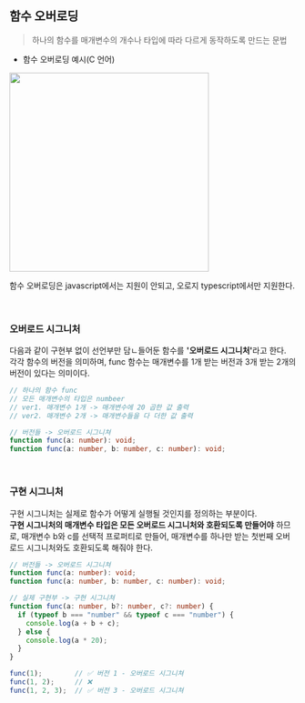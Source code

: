 ## 함수 오버로딩

> 하나의 함수를 매개변수의 개수나 타입에 따라 다르게 동작하도록 만드는 문법

- 함수 오버로딩 예시(C 언어)

<img src="https://github.com/sujinjwa/typescript-study/assets/91577550/310dbddd-1aba-463f-b8dd-3bcfab388eb2" width="350">

<br />

함수 오버로딩은 javascript에서는 지원이 안되고, 오로지 typescript에서만 지원한다.

<br />

### 오버로드 시그니처

다음과 같이 구현부 없이 선언부만 담ㄴ들어둔 함수를 <b>'오버로드 시그니처'</b>라고 한다. <br />
각각 함수의 버전을 의미하며, func 함수는 매개변수를 1개 받는 버전과 3개 받는 2개의 버전이 있다는 의미이다. <br />

```typescript
// 하나의 함수 func
// 모든 매개변수의 타입은 numbeer
// ver1. 매개변수 1개 -> 매개변수에 20 곱한 값 출력
// ver2. 매개변수 2개 -> 매개변수들을 다 더한 값 출력

// 버전들 -> 오버로드 시그니쳐
function func(a: number): void;
function func(a: number, b: number, c: number): void;
```

<br />

### 구현 시그니처

구현 시그니처는 실제로 함수가 어떻게 실행될 것인지를 정의하는 부분이다. <br />
<b>구현 시그니처의 매개변수 타입은 모든 오버로드 시그니처와 호환되도록 만들어야</b> 하므로, 매개변수 b와 c를 선택적 프로퍼티로 만들어, 매개변수를 하나만 받는 첫번째 오버로드 시그니처와도 호환되도록 해줘야 한다.

```typescript
// 버전들 -> 오버로드 시그니쳐
function func(a: number): void;
function func(a: number, b: number, c: number): void;

// 실제 구현부 -> 구현 시그니쳐
function func(a: number, b?: number, c?: number) {
  if (typeof b === "number" && typeof c === "number") {
    console.log(a + b + c);
  } else {
    console.log(a * 20);
  }
}

func(1);        // ✅ 버전 1 - 오버로드 시그니쳐
func(1, 2);     // ❌ 
func(1, 2, 3);  // ✅ 버전 3 - 오버로드 시그니쳐
```
